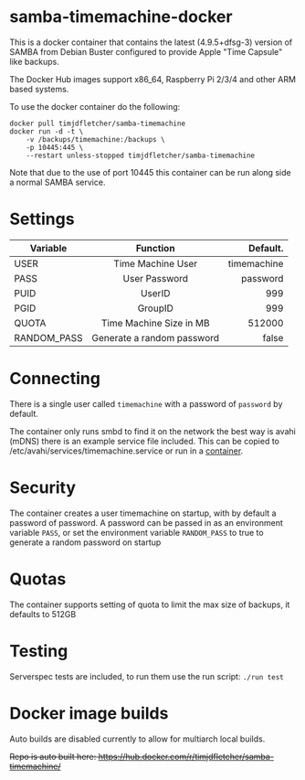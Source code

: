 # samba-timemachine-docker

This is a docker container that contains the latest (4.9.5+dfsg-3) version of SAMBA from Debian Buster configured to provide Apple "Time Capsule" like backups.

The Docker Hub images support x86_64, Raspberry Pi 2/3/4 and other ARM based systems.

To use the docker container do the following:

```
docker pull timjdfletcher/samba-timemachine
docker run -d -t \
    -v /backups/timemachine:/backups \
    -p 10445:445 \
    --restart unless-stopped timjdfletcher/samba-timemachine
```

Note that due to the use of port 10445 this container can be run along side a normal SAMBA service.

# Settings

| Variable    | Function                  | Default.    |
| ------------|:-------------------------:|------------:|
| USER        | Time Machine User         | timemachine |
| PASS        | User Password             | password    |
| PUID        | UserID                    | 999         |
| PGID        | GroupID                   | 999         |
| QUOTA       | Time Machine Size in MB   | 512000      |
| RANDOM_PASS | Generate a random password| false       |

# Connecting

There is a single user called `timemachine` with a password of `password` by default. 

The container only runs smbd to find it on the network the best way is avahi (mDNS) there is an example service file included. 
This can be copied to /etc/avahi/services/timemachine.service or run in a [container](https://hub.docker.com/r/solidnerd/avahi).

# Security

The container creates a user timemachine on startup, with by default a password of password. 
A password can be passed in as an environment variable `PASS`, or set the environment variable `RANDOM_PASS` to true to generate a random password on startup

# Quotas

The container supports setting of quota to limit the max size of backups, it defaults to 512GB

# Testing

Serverspec tests are included, to run them use the run script: `./run test`

# Docker image builds

Auto builds are disabled currently to allow for multiarch local builds.

~~Repo is auto built here: https://hub.docker.com/r/timjdfletcher/samba-timemachine/~~
